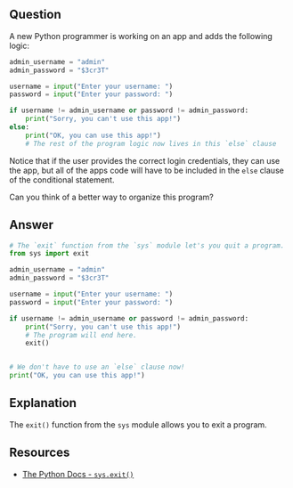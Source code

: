 ## Question

A new Python programmer is working on an app and adds the following logic:

```python
admin_username = "admin"
admin_password = "$3cr3T"

username = input("Enter your username: ")
password = input("Enter your password: ")

if username != admin_username or password != admin_password:
    print("Sorry, you can't use this app!")
else:
    print("OK, you can use this app!")
    # The rest of the program logic now lives in this `else` clause

```

Notice that if the user provides the correct login credentials, they can use the app, but all of the apps code will have to be included in the `else` clause of the conditional statement. 

Can you think of a better way to organize this program?

## Answer

```python
# The `exit` function from the `sys` module let's you quit a program.
from sys import exit

admin_username = "admin"
admin_password = "$3cr3T"

username = input("Enter your username: ")
password = input("Enter your password: ")

if username != admin_username or password != admin_password:
    print("Sorry, you can't use this app!")
    # The program will end here.
    exit()


# We don't have to use an `else` clause now!
print("OK, you can use this app!")
```

## Explanation

The `exit()` function from the `sys` module allows you to exit a program.

## Resources

-   [The Python Docs - `sys.exit()`](https://docs.python.org/3/library/sys.html#sys.exit)
